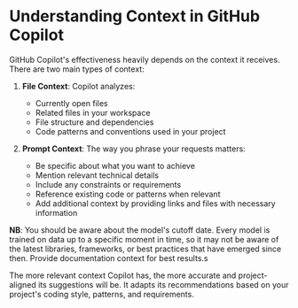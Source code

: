 # Understanding Context in GitHub Copilot

GitHub Copilot's effectiveness heavily depends on the context it receives. There are two main types of context:

1. **File Context**: Copilot analyzes:
   - Currently open files
   - Related files in your workspace
   - File structure and dependencies
   - Code patterns and conventions used in your project

2. **Prompt Context**: The way you phrase your requests matters:
   - Be specific about what you want to achieve
   - Mention relevant technical details
   - Include any constraints or requirements
   - Reference existing code or patterns when relevant
   - Add additional context by providing links and files with necessary information

**NB**: You should be aware about the model's cutoff date. Every model is trained on data up to a specific moment in time, so it may not be aware of the latest libraries, frameworks, or best practices that have emerged since then. Provide documentation context for best results.s

The more relevant context Copilot has, the more accurate and project-aligned its suggestions will be. It adapts its recommendations based on your project's coding style, patterns, and requirements.